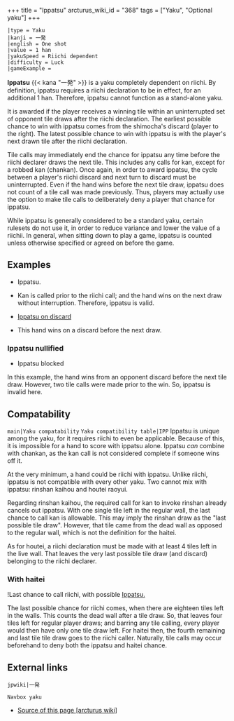 +++
title = "Ippatsu"
arcturus_wiki_id = "368"
tags = ["Yaku", "Optional yaku"]
+++

```yaku
|type = Yaku
|kanji = 一発
|english = One shot
|value = 1 han
|yakuSpeed = Riichi dependent
|difficulty = Luck
|gameExample =

```

**Ippatsu** {{< kana "一発" >}} is a yaku completely dependent on riichi. By definition, ippatsu requires a riichi declaration to be in effect, for an additional 1 han. Therefore, ippatsu cannot function as a stand-alone yaku.

It is awarded if the player receives a winning tile within an uninterrupted set of opponent tile draws after the riichi declaration. The earliest possible chance to win with ippatsu comes from the shimocha's discard (player to the right). The latest possible chance to win with ippatsu is with the player's next drawn tile after the riichi declaration.

Tile calls may immediately end the chance for ippatsu any time before the riichi declarer draws the next tile. This includes any calls for kan, except for a robbed kan (chankan). Once again, in order to award ippatsu, the cycle between a player's riichi discard and next turn to discard must be uninterrupted. Even if the hand wins before the next tile draw, ippatsu does not count of a tile call was made previously. Thus, players may actually use the option to make tile calls to deliberately deny a player that chance for ippatsu.

While ippatsu is generally considered to be a standard yaku, certain rulesets do not use it, in order to reduce variance and lower the value of a riichii. In general, when sitting down to play a game, ippatsu is counted unless otherwise specified or agreed on before the game.

## Examples

  - Ippatsu.

<!-- end list -->

  -   
    Kan is called prior to the riichi call; and the hand wins on the next draw without interruption. Therefore, ippatsu is valid.

<!-- end list -->

  - [Ippatsu on discard](http://tenhou.net/0/?log=2014081719gm-0009-7447-73936980&tw=1)

<!-- end list -->

  -   
    This hand wins on a discard before the next draw.

### Ippatsu nullified

  - Ippatsu blocked

In this example, the hand wins from an opponent discard before the next tile draw. However, two tile calls were made prior to the win. So, ippatsu is invalid here.

## Compatability

```main|Yaku compatability```
```Yaku compatibility table|IPP```
Ippatsu is unique among the yaku, for it requires riichi to even be applicable. Because of this, it is impossible for a hand to score with ippatsu alone. Ippatsu *can* combine with chankan, as the kan call is not considered complete if someone wins off it.

At the very minimum, a hand could be riichi with ippatsu. Unlike riichi, ippatsu is not compatible with every other yaku. Two cannot mix with ippatsu: rinshan kaihou and houtei raoyui.

Regarding rinshan kaihou, the required call for kan to invoke rinshan already cancels out ippatsu. With one single tile left in the regular wall, the last chance to call kan is allowable. This may imply the rinshan draw as the "last possible tile draw". However, that tile came from the dead wall as opposed to the regular wall, which is not the definition for the haitei.

As for houtei, a riichi declaration must be made with at least 4 tiles left in the live wall. That leaves the very last possible tile draw (and discard) belonging to the riichi declarer.

### With haitei

!Last chance to call riichi, with possible [Ippatsu.](Last_chance_riichi.png "Last chance to call riichi, with possible Ippatsu and haitei.")

The last possible chance for riichi comes, when there are eighteen tiles left in the walls. This counts the dead wall after a tile draw. So, that leaves four tiles left for regular player draws; and barring any tile calling, every player would then have only one tile draw left. For haitei then, the fourth remaining and last tile tile draw goes to the riichi caller. Naturally, tile calls may occur beforehand to deny both the ippatsu and haitei chance.

## External links

```jpwiki|一発```

```Navbox yaku```
- [Source of this page [arcturus wiki]](http://arcturus.su/wiki/Ippatsu)